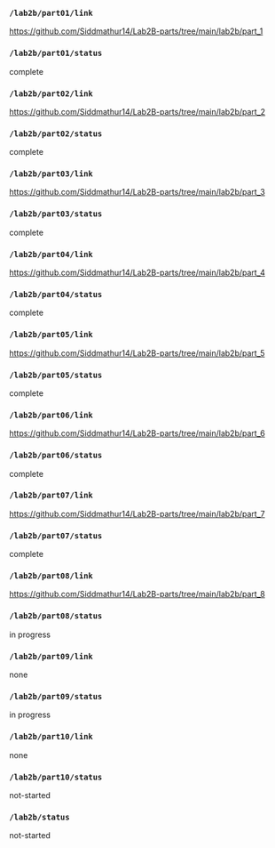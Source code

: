 ### `/lab2b/part01/link`
https://github.com/Siddmathur14/Lab2B-parts/tree/main/lab2b/part_1
### `/lab2b/part01/status`
complete
### `/lab2b/part02/link`
https://github.com/Siddmathur14/Lab2B-parts/tree/main/lab2b/part_2
### `/lab2b/part02/status`
complete
### `/lab2b/part03/link`
https://github.com/Siddmathur14/Lab2B-parts/tree/main/lab2b/part_3
### `/lab2b/part03/status`
complete
### `/lab2b/part04/link`
https://github.com/Siddmathur14/Lab2B-parts/tree/main/lab2b/part_4
### `/lab2b/part04/status`
complete
### `/lab2b/part05/link`
https://github.com/Siddmathur14/Lab2B-parts/tree/main/lab2b/part_5
### `/lab2b/part05/status`
complete
### `/lab2b/part06/link`
https://github.com/Siddmathur14/Lab2B-parts/tree/main/lab2b/part_6
### `/lab2b/part06/status`
complete
### `/lab2b/part07/link`
https://github.com/Siddmathur14/Lab2B-parts/tree/main/lab2b/part_7
### `/lab2b/part07/status`
complete
### `/lab2b/part08/link`
https://github.com/Siddmathur14/Lab2B-parts/tree/main/lab2b/part_8
### `/lab2b/part08/status`
in progress
### `/lab2b/part09/link`
none
### `/lab2b/part09/status`
in progress
### `/lab2b/part10/link`
none
### `/lab2b/part10/status`
not-started
### `/lab2b/status`
not-started
